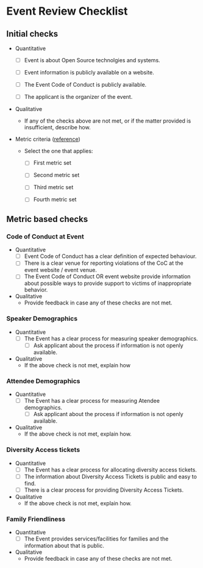 # Event Review Checklist

<!--

This is the review checklist reviewers will use to analyse a CHAOSS Badging submission.

-->
## Initial checks

- Quantitative
    - [ ] Event is about Open Source technolgies and systems.
    - [ ] Event information is publicly available on a website.
    - [ ] The Event Code of Conduct is publicly available.
    - [ ] The applicant is the organizer of the event.
    
    
- Qualitative
  - If any of the checks above are not met, or if the matter provided is insufficient, describe how.

- Metric criteria ([reference](https://github.com/badging/event-diversity-and-inclusion/blob/master/submission/event-criteria.md))
  - Select the one that applies:
      - [ ] First metric set
      - [ ] Second metric set
      - [ ] Third metric set
      - [ ] Fourth metric set


## Metric based checks
<!--Metric based checks-->
### Code of Conduct at Event
- Quantitative
    - [ ] Event Code of Conduct has a clear definition of expected behaviour.
    - [ ] There is a clear venue for reporting violations of the CoC at the event website / event venue.
    - [ ] The Event Code of Conduct OR event website provide information about possible ways to provide support to victims of inappropriate behavior.
    <!--For example: Emails or Phone numbers.-->
- Qualitative
    - Provide feedback in case any of these checks are not met.

### Speaker Demographics
<!--Approach - analyse process step by step-->
- Quantitative
    - [ ] The Event has a clear process for measuring speaker demographics.
        - [ ] Ask applicant about the process if information is not openly available.
- Qualitative
    - If the above check is not met, explain how
### Attendee Demographics
- Quantitative
    - [ ] The Event has a clear process for measuring Atendee demographics.
        - [ ] Ask applicant about the process if information is not openly available.
- Qualitative
    - If the above check is not met, explain how.

### Diversity Access tickets
- Quantitative
    - [ ] The Event has a clear process for allocating diversity access tickets.
    - [ ] The information about Diversity Access Tickets is public and easy to find.
    - [ ] There is a clear process for providing Diversity Access Tickets.
- Qualitative
    - If the above check is not met, explain how.

### Family Friendliness
- Quantitative
    - [ ] The Event provides services/facilities for families and the information about that is public.
- Qualitative
    - Provide feedback in case any of these checks are not met.
